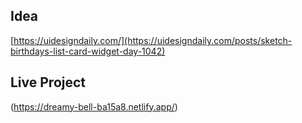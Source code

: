 ## Idea

[https://uidesigndaily.com/](https://uidesigndaily.com/posts/sketch-birthdays-list-card-widget-day-1042)

## Live Project 

(https://dreamy-bell-ba15a8.netlify.app/)
